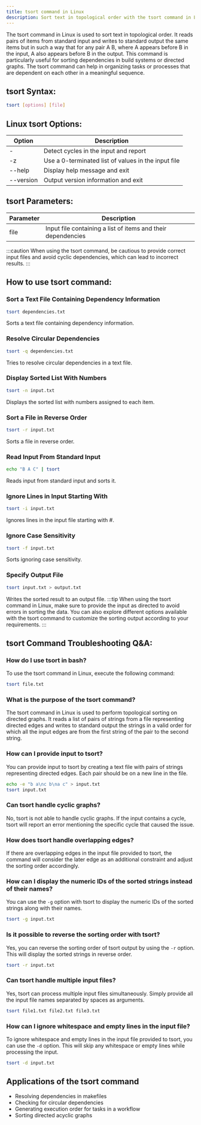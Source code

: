```yaml
---
title: tsort command in Linux
description: Sort text in topological order with the tsort command in Linux. Learn how to use this command efficiently with examples and tips.
---
```


The tsort command in Linux is used to sort text in topological order. It reads pairs of items from standard input and writes to standard output the same items but in such a way that for any pair A B, where A appears before B in the input, A also appears before B in the output. This command is particularly useful for sorting dependencies in build systems or directed graphs. The tsort command can help in organizing tasks or processes that are dependent on each other in a meaningful sequence.
## tsort Syntax:
```bash
tsort [options] [file]
```
## Linux tsort Options:
| Option | Description                  |
|--------|------------------------------|
| - | Detect cycles in the input and report |
| -z | Use a 0-terminated list of values in the input file |
| --help | Display help message and exit |
| --version | Output version information and exit |

## tsort Parameters:
| Parameter | Description                  |
|-----------|------------------------------|
| file      | Input file containing a list of items and their dependencies |
 
:::caution
When using the tsort command, be cautious to provide correct input files and avoid cyclic dependencies, which can lead to incorrect results.
:::
## How to use tsort command:
### Sort a Text File Containing Dependency Information
```bash
tsort dependencies.txt
```
Sorts a text file containing dependency information.

### Resolve Circular Dependencies
```bash
tsort -q dependencies.txt
```
Tries to resolve circular dependencies in a text file.

### Display Sorted List With Numbers
```bash
tsort -n input.txt
```
Displays the sorted list with numbers assigned to each item.

### Sort a File in Reverse Order
```bash
tsort -r input.txt
```
Sorts a file in reverse order.

### Read Input From Standard Input
```bash
echo "B A C" | tsort
```
Reads input from standard input and sorts it.

### Ignore Lines in Input Starting With #
```bash
tsort -i input.txt
```
Ignores lines in the input file starting with #.

### Ignore Case Sensitivity
```bash
tsort -f input.txt
```
Sorts ignoring case sensitivity.

### Specify Output File
```bash
tsort input.txt > output.txt
```
Writes the sorted result to an output file.
:::tip
When using the tsort command in Linux, make sure to provide the input as directed to avoid errors in sorting the data. You can also explore different options available with the tsort command to customize the sorting output according to your requirements.
:::

## tsort Command Troubleshooting Q&A:

### How do I use tsort in bash?
To use the tsort command in Linux, execute the following command:
```bash
tsort file.txt
```

### What is the purpose of the tsort command?
The tsort command in Linux is used to perform topological sorting on directed graphs. It reads a list of pairs of strings from a file representing directed edges and writes to standard output the strings in a valid order for which all the input edges are from the first string of the pair to the second string.

### How can I provide input to tsort?
You can provide input to tsort by creating a text file with pairs of strings representing directed edges. Each pair should be on a new line in the file.

```bash
echo -e "b a\nc b\na c" > input.txt
tsort input.txt
```

### Can tsort handle cyclic graphs?
No, tsort is not able to handle cyclic graphs. If the input contains a cycle, tsort will report an error mentioning the specific cycle that caused the issue.

### How does tsort handle overlapping edges?
If there are overlapping edges in the input file provided to tsort, the command will consider the later edge as an additional constraint and adjust the sorting order accordingly.

### How can I display the numeric IDs of the sorted strings instead of their names?
You can use the `-g` option with tsort to display the numeric IDs of the sorted strings along with their names.

```bash
tsort -g input.txt
```

### Is it possible to reverse the sorting order with tsort?
Yes, you can reverse the sorting order of tsort output by using the `-r` option. This will display the sorted strings in reverse order.

```bash
tsort -r input.txt
```

### Can tsort handle multiple input files?
Yes, tsort can process multiple input files simultaneously. Simply provide all the input file names separated by spaces as arguments.

```bash
tsort file1.txt file2.txt file3.txt
```

### How can I ignore whitespace and empty lines in the input file?
To ignore whitespace and empty lines in the input file provided to tsort, you can use the `-d` option. This will skip any whitespace or empty lines while processing the input.

```bash
tsort -d input.txt
```

## Applications of the tsort command

- Resolving dependencies in makefiles
- Checking for circular dependencies
- Generating execution order for tasks in a workflow
- Sorting directed acyclic graphs